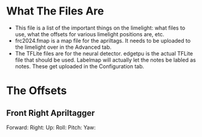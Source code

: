 # What The Files Are #

* This file is a list of the important things on the limelight: what files to use, what the offsets for various limelight positions are, etc.
* frc2024.fmap is a map file for the apriltags. It needs to be uploaded to the limelight over in the Advanced tab.
* The TFLite files are for the neural detector. edgetpu is the actual TFLite file that should be used. Labelmap will actually let the notes be labled as notes. These get uploaded in the Configuration tab. 

# The Offsets #
## Front Right Apriltagger ##
Forward:
Right:
Up: 
Roll:
Pitch:
Yaw: 